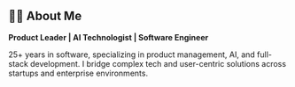 ## 🙋‍♂️ About Me

**Product Leader | AI Technologist | Software Engineer**

25+ years in software, specializing in product management, AI, and full-stack development. I bridge complex tech and user-centric solutions across startups and enterprise environments.

